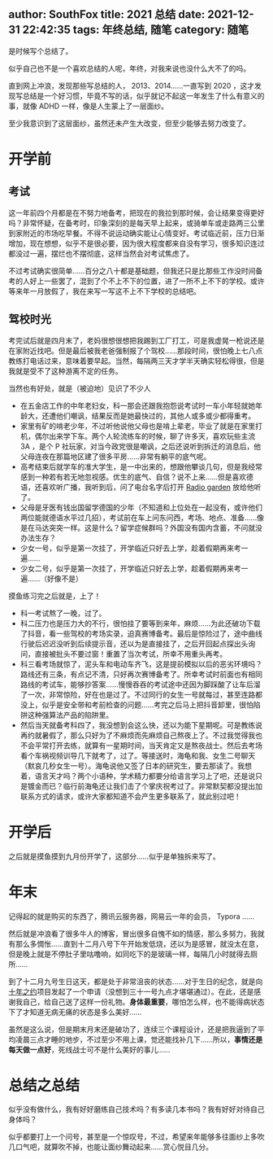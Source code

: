 author: SouthFox
title: 2021 总结
date: 2021-12-31 22:42:35
tags: 年终总结, 随笔
category: 随笔
---

是时候写个总结了。

<!-- more -->

似乎自己也不是一个喜欢总结的人呢，年终，对我来说也没什么大不了的吗。

直到网上冲浪，发现那些写总结的人， 2013、2014……一直写到 2020 ，这才发现写总结是一个好习惯，毕竟不写的话，似乎就记不起这一年发生了什么有意义的事，就像 ADHD 一样，像是人生蒙上了一层面纱。

至少我意识到了这层面纱，虽然还未产生大改变，但至少能够去努力改变了。



# 开学前

## 考试

这一年前四个月都是在不努力地备考，把现在的我拉到那时候，会让结果变得更好吗？非常怀疑，在备考时，印象深刻的是每天早上起来，或骑单车或走路两三公里到家附近的市场吃早餐。不得不说运动确实能让心情变好。考试临近前，压力日渐增加，现在想想，似乎不是很必要，因为很大程度都来自没有学习，很多知识连过都没过一遍，摆烂也不摆彻底，这样当然会对考试焦虑了。

不过考试确实很简单……百分之八十都是基础题，但我还只是比那些工作没时间备考的人好上一些罢了，混到了个不上不下的位置，进了一所不上不下的学校。或许等来年一月放假了，我在来写一写这不上不下学校的总结吧。



## 驾校时光

考完试后就是四月末了，老妈很想很想把我踢到工厂打工，可是我虚晃一枪说还是在家附近找吧。但是最后被我老爸强制报了个驾校……那段时间，很怕晚上七八点教练打电话过来，意味着要早起。当然，每隔两三天才学半天确实轻松得很，但是我就是受不了这种游离不定的任务。

当然也有好处，就是（被迫地）见识了不少人



-  在五金店工作的中年老妇女，科一那会还跟我抱怨说考试时一车小年轻就她年龄大，还遭他们嘲讽，结果反而是她最快过的，其他人或多或少都得重考。
- 家里有矿的啃老少年，不过听他说他父母也是啃上辈老，毕业了就是在家里打机，偶尔出来学下车。两个人轮流练车的时候，聊了许多天，喜欢玩些主流 3A ，是个 P 社玩家，对当今政党很是嘲讽，之后还说听到拆迁的消息后，他父母连夜在那篇地区建了很多平房……非常有躺平的底气呢。
- 高考结束后就学车的准大学生，是一中出来的，想跟他攀谈几句，但是我经常感到一种若有若无地忽视感。优生的底气、自信？说不上来……但是喜欢德语，还喜欢听广播，我听到后，问了电台名字后打开 [Radio garden](radio.garden) 放给他听了。
- 父母是牙医有钱出国留学德国的少年（不知道和上位处在一起没有，或许他们两位能就德语水平过几招），考试前在车上问东问西，考场、地点、准备……像是在马达突突一样。这是什么？留学症候群吗？外国没有国内含蓄，不问就没办法生存？
- 少女一号，似乎是第一次挂了，开学临近只好去上学，趁着假期再来考一遍……
- 少女二号，似乎是第一次挂了，开学临近只好去上学，趁着假期再来考一遍……（好像不是）



摸鱼练习完之后就是，上了！

- 科一考试熬了一晚，过了。
- 科二压力也是压力大的不行，很怕挂了要等到来年，麻烦……为此还破功下载了抖音，看一些驾校的考场实录，迫真赛博备考。最后是惊险过了，途中曲线行驶后迟迟没听到后续提示音，还以为是直接挂了，之后开回起点探出头询问，直接被批头不要过窗！重置了当次考试，所幸不用重头再考。
- 科三看考场就惊了，泥头车和电动车齐飞，这是提前模拟以后的恶劣环境吗？路线还有三条，有点记不清，只好再次赛博备考了。所幸考试时前面也有相同路线的考试车，能够抄答案……慢慢吞吞的考试途中还因为脚踩酸了让车后溜了一次，非常惊险，好在也是过了。不过同行的女生一号就每过，甚至连路都没上，似乎是安全带和考前检查的问题……考完之后马上把抖音卸里，很怕陷阱这种强算法产品的陷阱里。
- 然后当天就备考科四了，我没想到会这么快，还以为能下星期呢。可是教练说再约就暑假了，那么只好为了不麻烦而先麻烦自己熬夜上了。不过我觉得我也不会平常打开去练，就算有一星期时间，当天肯定又是熬夜战士。然后去考场看个车祸视频训导几下就考了，过了。等接送时，海龟和我、女生二号聊天（默哀几秒女生一号）。海龟说他又签了日本的研究生，要去那读了。我想着，语言天才吗？两个小语种，学术精力都要分给语言学习上了吧，还是说只是镀金而已？临行前海龟还让我们击了个掌庆祝考过了。非常默契都没提出加联系方式的请求，或许大家都知道不会产生更多联系了，就此别过吧！



# 开学后

之后就是摸鱼摸到九月份开学了，这部分……似乎是单独拆来写了。



# 年末

记得起的就是购买的东西了，腾讯云服务器，网易云一年的会员， Typora ……

然后就是冲浪看了很多牛人的博客，冒出很多自愧不如的情感，那么多努力，我就有那么多惆怅……直到十二月八号下午开始发低烧，还以为是感冒，就没太在意，但是晚上就是不停肚子里咕噜响，如同吃下的是玻璃一样，每隔几小时就得去厕所……

到了十二月九号生日这天，都是处于非常沮丧的状态……对于生日的纪念，就是向[十年之约](https://www.foreverblog.cn/)项目发起了一个申请（没想到三十一号九点才堪堪通过）。在此，还是感谢我自己，给自己送了这样一份礼物。**身体最重要**，哪怕怎么样，也不能得病状态下了才知道无病无痛的状态是多么美好……

虽然是这么说，但是期末月末还是破功了，连续三个课程设计，还是把我逼到了平均凌晨三点才睡的地步，不过至少不用上课，觉还能找补几下……所以，**事情还是每天做一点好**，死线战士可不是什么美好的事儿……



# 总结之总结

似乎没有做什么，我有好好磨练自己技术吗？有多读几本书吗？我有好好对待自己身体吗？

似乎都要打上一个问号，甚至是一个惊叹号，不过，希望来年能够多往面纱上多吹几口气吧，就算吹不掉，也能让面纱舞动起来……赏心悦目几分。
